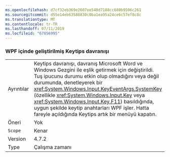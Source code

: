 ```yaml
---
ms.openlocfilehash: d7cf32eb369e2607ee540d7188cc680b9506c261
ms.sourcegitcommit: d55e14eb63588830c0ba1ea95a24ce6c57ef8c8c
ms.translationtype: MT
ms.contentlocale: tr-TR
ms.lasthandoff: 07/11/2019
ms.locfileid: "67856995"
---
```

### <a name="keytips-behavior-improved-in-wpf"></a>WPF içinde geliştirilmiş Keytips davranışı

|   |   |
|---|---|
|Ayrıntılar|Keytips davranışı, davranış Microsoft Word ve Windows Gezgini ile eşlik getirmek için değiştirildi. Tuş ipucunu durumu etkin olup olmadığını veya değil durumunda, denetleyerek bir <xref:System.Windows.Input.KeyEventArgs.SystemKey> (özellikle <xref:System.Windows.Input.Key> veya <xref:System.Windows.Input.Key.F11>) basıldığında, uygun şekilde keytip anahtarları WPF işler. Hatta fareyle açıldığında Keytips artık bir menüyü kapatın.|
|Öneri|Yok|
|`Scope`|Kenar|
|Version|4.7.2|
|Type|Çalışma zamanı|

